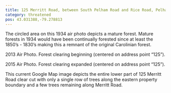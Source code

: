 ```yaml
---
title: 125 Merritt Road, between South Pelham Road and Rice Road, Pelham
category: threatened
pos: 43.031388,-79.278813
---
```


The circled area on this 1934 air photo depicts a mature forest. Mature forests in 1934 would have been continually forested since at least the 1850’s - 1830’s making this a remnant of the original Carolinian forest.

2013 Air Photo. Forest clearing beginning (centered on address point “125”).

2015 Air Photo. Forest clearing expanded (centered on address point “125”).

This current Google Map image depicts the entire lower part of 125 Merritt Road clear cut with only a single row of trees along the eastern property boundary and a few trees remaining along Merritt Road.

